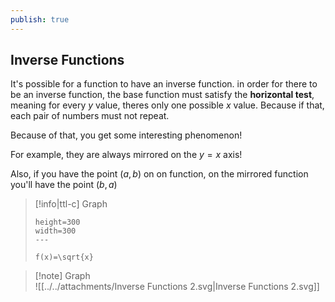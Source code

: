 ```yaml
---  
publish: true  
---  
```

  
## Inverse Functions  
  
It's possible for a function to have an inverse function. in order for there to be an inverse function, the base function must satisfy the **horizontal test**, meaning for every $y$ value, theres only one possible $x$ value. Because if that, each pair of numbers must not repeat.   
  
Because of that, you get some interesting phenomenon!   
  
For example, they are always mirrored on the $y=x$ axis!  
  
Also, if you have the point $(a,b)$ on on function, on the mirrored function you'll have the point $(b,a)$  
  
  
> [!info|ttl-c] Graph  
> ```desmos-graph  
> height=300  
> width=300  
> ---  
>   
> f(x)=\sqrt{x}  
> ```  
  
  
> [!note] Graph  
> ![[../../attachments/Inverse Functions 2.svg|Inverse Functions 2.svg]]  
